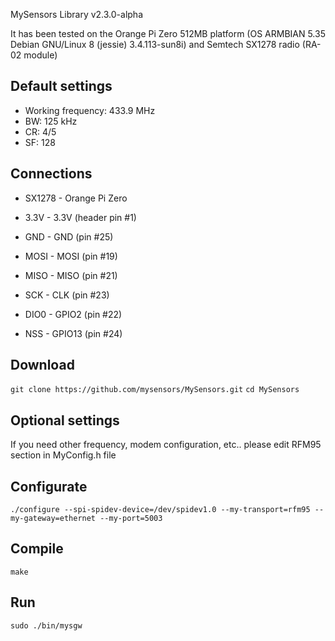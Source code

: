 MySensors Library v2.3.0-alpha

It has been tested on the Orange Pi Zero 512MB platform (OS ARMBIAN 5.35 Debian GNU/Linux 8 (jessie) 3.4.113-sun8i) and Semtech SX1278 radio (RA-02 module)

Default settings
----------------

- Working frequency: 433.9 MHz
- BW: 125 kHz
- CR: 4/5
- SF: 128

Connections
-----------
- SX1278 - Orange Pi Zero

- 3.3V   - 3.3V (header pin #1) 
- GND	   - GND (pin #25)
- MOSI   - MOSI (pin #19)
- MISO   - MISO (pin #21)
- SCK    - CLK (pin #23)
- DIO0   - GPIO2 (pin #22)
- NSS    - GPIO13 (pin #24)

Download
--------
``
git clone https://github.com/mysensors/MySensors.git
``
``
cd MySensors
``

Optional settings
-----------------

If you need other frequency, modem configuration, etc.. please edit RFM95 section in MyConfig.h file

Configurate
-----------

``
./configure --spi-spidev-device=/dev/spidev1.0 --my-transport=rfm95 --my-gateway=ethernet --my-port=5003
``

Compile
-------
``
make
``

Run
---
``
sudo ./bin/mysgw
``
